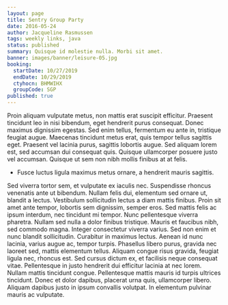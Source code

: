 ```yaml
---
layout: page
title: Sentry Group Party
date: 2016-05-24
author: Jacqueline Rasmussen
tags: weekly links, java
status: published
summary: Quisque id molestie nulla. Morbi sit amet.
banner: images/banner/leisure-05.jpg
booking:
  startDate: 10/27/2019
  endDate: 10/29/2019
  ctyhocn: BHMWIHX
  groupCode: SGP
published: true
---
```

Proin aliquam vulputate metus, non mattis erat suscipit efficitur. Praesent tincidunt leo in nisi bibendum, eget hendrerit purus consequat. Donec maximus dignissim egestas. Sed enim tellus, fermentum eu ante in, tristique feugiat augue. Maecenas tincidunt metus erat, quis tempor tellus sagittis eget. Praesent vel lacinia purus, sagittis lobortis augue. Sed aliquam lorem est, sed accumsan dui consequat quis. Quisque ullamcorper posuere justo vel accumsan. Quisque ut sem non nibh mollis finibus at at felis.

* Fusce luctus ligula maximus metus ornare, a hendrerit mauris sagittis.

Sed viverra tortor sem, et vulputate ex iaculis nec. Suspendisse rhoncus venenatis ante ut bibendum. Nullam felis dui, elementum sed ornare ut, blandit a lectus. Vestibulum sollicitudin lectus a diam mattis finibus. Proin sit amet ante tempor, lobortis sem dignissim, semper eros. Sed mattis felis ac ipsum interdum, nec tincidunt mi tempor. Nunc pellentesque viverra pharetra. Nullam sed nulla a dolor finibus tristique. Mauris et faucibus nibh, sed commodo magna. Integer consectetur viverra varius. Sed non enim et nunc blandit sollicitudin. Curabitur in maximus lectus. Aenean id nunc lacinia, varius augue ac, tempor turpis. Phasellus libero purus, gravida nec laoreet sed, mattis elementum tellus.
Aliquam congue risus gravida, feugiat ligula nec, rhoncus est. Sed cursus dictum ex, et facilisis neque consequat vitae. Pellentesque in justo hendrerit dui efficitur lacinia at nec lorem. Nullam mattis tincidunt congue. Pellentesque mattis mauris id turpis ultrices tincidunt. Donec et dolor dapibus, placerat urna quis, ullamcorper libero. Aliquam dapibus justo in ipsum convallis volutpat. In elementum pulvinar mauris ac vulputate.
